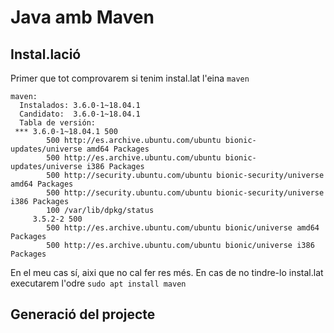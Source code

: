 # Java amb Maven

## Instal.lació

Primer que tot comprovarem si tenim instal.lat l'eina `maven`

```console
maven:
  Instalados: 3.6.0-1~18.04.1
  Candidato:  3.6.0-1~18.04.1
  Tabla de versión:
 *** 3.6.0-1~18.04.1 500
        500 http://es.archive.ubuntu.com/ubuntu bionic-updates/universe amd64 Packages
        500 http://es.archive.ubuntu.com/ubuntu bionic-updates/universe i386 Packages
        500 http://security.ubuntu.com/ubuntu bionic-security/universe amd64 Packages
        500 http://security.ubuntu.com/ubuntu bionic-security/universe i386 Packages
        100 /var/lib/dpkg/status
     3.5.2-2 500
        500 http://es.archive.ubuntu.com/ubuntu bionic/universe amd64 Packages
        500 http://es.archive.ubuntu.com/ubuntu bionic/universe i386 Packages
```

En el meu cas sí, aixi que no cal fer res més. En cas de no tindre-lo instal.lat executarem l'odre `sudo apt install maven`

## Generació del projecte